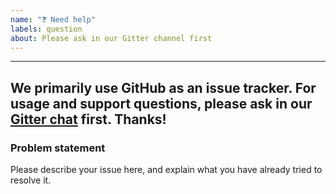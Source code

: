 ```yaml
---
name: "❓ Need help"
labels: question
about: Please ask in our Gitter channel first
---
```


---
We primarily use GitHub as an issue tracker. 
For usage and support questions, please ask in our [Gitter chat](https://gitter.im/winsw/winsw) first.
Thanks!
---

### Problem statement

Please describe your issue here, and explain what you have already tried to resolve it.

